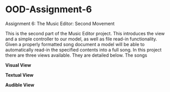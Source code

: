 # OOD-Assignment-6
Assignment 6: The Music Editor: Second Movement

This is the second part of the Music Editor project. This introduces the view and a simple 
controller to our model, as well as file read-in functionality. Given a properly formatted song 
document a model will be able to automatically read-in the specified contents into a full song. 
In this project there are three views available. They are detailed below. The songs

<b>Visual View</b>


<b>Textual View</b>

<b>Audible View</b>